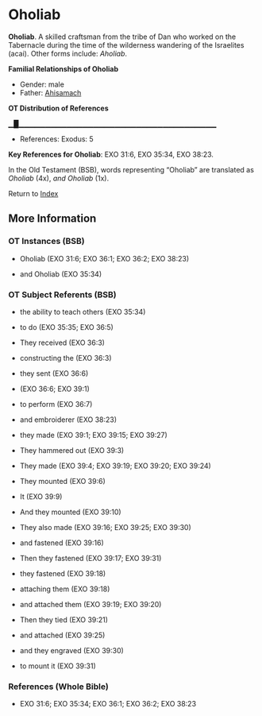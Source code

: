 # Oholiab
**Oholiab**. 
A skilled craftsman from the tribe of Dan who worked on the Tabernacle during the time of the wilderness wandering of the Israelites (acai). 
Other forms include: 
*Aholiab*. 




**Familial Relationships of Oholiab**


* Gender: male
* Father: [Ahisamach](Ahisamach.md)


**OT Distribution of References**

▁█▁▁▁▁▁▁▁▁▁▁▁▁▁▁▁▁▁▁▁▁▁▁▁▁▁▁▁▁▁▁▁▁▁▁▁▁▁
* References: Exodus: 5



**Key References for Oholiab**: 
EXO 31:6, EXO 35:34, EXO 38:23. 


In the Old Testament (BSB), words representing “Oholiab” are translated as 
*Oholiab* (4x), *and Oholiab* (1x). 




Return to [Index](00-Index.md)

## More Information

### OT Instances (BSB)

* Oholiab (EXO 31:6; EXO 36:1; EXO 36:2; EXO 38:23)

* and Oholiab (EXO 35:34)



### OT Subject Referents (BSB)

* the ability to teach others (EXO 35:34)

* to do (EXO 35:35; EXO 36:5)

* They received (EXO 36:3)

* constructing the (EXO 36:3)

* they sent (EXO 36:6)

*  (EXO 36:6; EXO 39:1)

* to perform (EXO 36:7)

* and embroiderer (EXO 38:23)

* they made (EXO 39:1; EXO 39:15; EXO 39:27)

* They hammered out (EXO 39:3)

* They made (EXO 39:4; EXO 39:19; EXO 39:20; EXO 39:24)

* They mounted (EXO 39:6)

* It (EXO 39:9)

* And they mounted (EXO 39:10)

* They also made (EXO 39:16; EXO 39:25; EXO 39:30)

* and fastened (EXO 39:16)

* Then they fastened (EXO 39:17; EXO 39:31)

* they fastened (EXO 39:18)

* attaching them (EXO 39:18)

* and attached them (EXO 39:19; EXO 39:20)

* Then they tied (EXO 39:21)

* and attached (EXO 39:25)

* and they engraved (EXO 39:30)

* to mount it (EXO 39:31)



### References (Whole Bible)

* EXO 31:6; EXO 35:34; EXO 36:1; EXO 36:2; EXO 38:23



